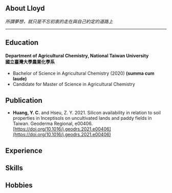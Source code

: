 ## About Lloyd
_所謂夢想，就只是不忘初衷的走在與自己約定的道路上_  

***
## Education  
#### Department of Agricultural Chemistry, National Taiwan University  <br/>國立臺灣大學農業化學系  
- Bachelor of Science in Agricultural Chemistry (2020) **(summa cum laude)**
- Candidate for Master of Science in Agricultural Chemistry

## Publication  
- **Huang, Y. C.** and Hseu, Z. Y. 2021. Silicon availability in relation to soil properties in Inceptisols on uncultivated lands and paddy fields in Taiwan. Geoderma Regional, e00406. [https://doi.org/10.1016/j.geodrs.2021.e00406](https://doi.org/10.1016/j.geodrs.2021.e00406)

## Experience

## Skills

## Hobbies
